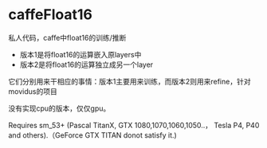 # caffeFloat16
私人代码，caffe中float16的训练/推断

* 版本1是将float16的运算嵌入原layers中
* 版本2是将float16的运算独立成另一个layer

它们分别用来干相应的事情：版本1主要用来训练，而版本2则用来refine，针对movidus的项目

没有实现cpu的版本，仅仅gpu。

Requires sm_53+ (Pascal TitanX, GTX 1080,1070,1060,1050..， Tesla P4, P40 and others).（GeForce GTX TITAN donot satisfy it.)
